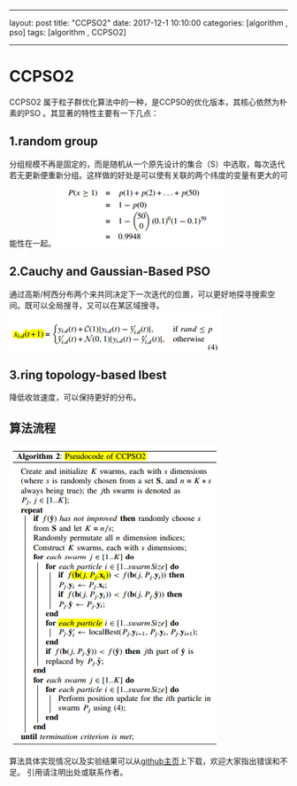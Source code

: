 
---
layout: post
title:  "CCPSO2"
date:   2017-12-1 10:10:00
categories: [algorithm , pso]
tags: [algorithm , CCPSO2]

---

# CCPSO2
CCPSO2 属于粒子群优化算法中的一种，是CCPSO的优化版本，其核心依然为朴素的PSO
。其显著的特性主要有一下几点：

## 1.random group 
分组规模不再是固定的，而是随机从一个原先设计的集合（S）中选取，每次迭代若无更新便重新分组。这样做的好处是可以使有关联的两个纬度的变量有更大的可能性在一起。
![random_group](https://github.com/Budding0828/picture/blob/master/random_group.png)

## 2.Cauchy and Gaussian-Based PSO
通过高斯/柯西分布两个来共同决定下一次迭代的位置，可以更好地探寻搜索空间。既可以全局搜寻，又可以在某区域搜寻。
![gc](https://github.com/Budding0828/picture/blob/master/gc.png)

## 3.ring topology-based lbest
降低收敛速度，可以保持更好的分布。

## 算法流程
![process](https://github.com/Budding0828/picture/blob/master/process.png)

算法具体实现情况以及实验结果可以从[github主页](https://github.com/Budding0828/CCPSO2)上下载，欢迎大家指出错误和不足。
引用请注明出处或联系作者。
